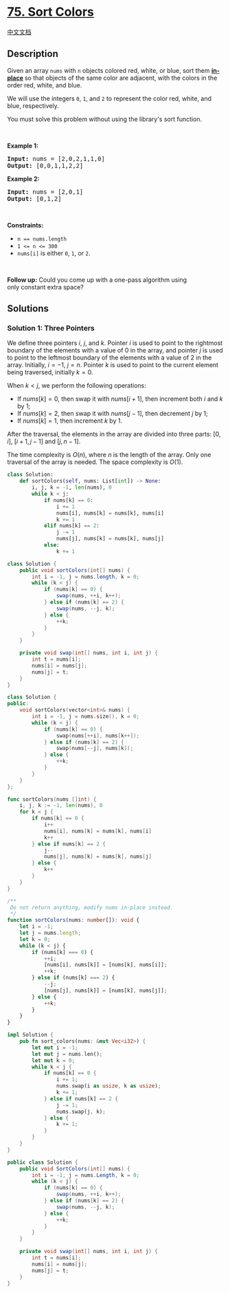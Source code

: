 # [75. Sort Colors](https://leetcode.com/problems/sort-colors)

[中文文档](./solution/0000-0099/0075.Sort%20Colors/README.md)

<!-- tags:Array,Two Pointers,Sorting -->

## Description

<p>Given an array <code>nums</code> with <code>n</code> objects colored red, white, or blue, sort them <strong><a href="https://en.wikipedia.org/wiki/In-place_algorithm" target="_blank">in-place</a> </strong>so that objects of the same color are adjacent, with the colors in the order red, white, and blue.</p>

<p>We will use the integers <code>0</code>, <code>1</code>, and <code>2</code> to represent the color red, white, and blue, respectively.</p>

<p>You must solve this problem without using the library&#39;s sort function.</p>

<p>&nbsp;</p>
<p><strong class="example">Example 1:</strong></p>

<pre>
<strong>Input:</strong> nums = [2,0,2,1,1,0]
<strong>Output:</strong> [0,0,1,1,2,2]
</pre>

<p><strong class="example">Example 2:</strong></p>

<pre>
<strong>Input:</strong> nums = [2,0,1]
<strong>Output:</strong> [0,1,2]
</pre>

<p>&nbsp;</p>
<p><strong>Constraints:</strong></p>

<ul>
	<li><code>n == nums.length</code></li>
	<li><code>1 &lt;= n &lt;= 300</code></li>
	<li><code>nums[i]</code> is either <code>0</code>, <code>1</code>, or <code>2</code>.</li>
</ul>

<p>&nbsp;</p>
<p><strong>Follow up:</strong>&nbsp;Could you come up with a one-pass algorithm using only&nbsp;constant extra space?</p>

## Solutions

### Solution 1: Three Pointers

We define three pointers $i$, $j$, and $k$. Pointer $i$ is used to point to the rightmost boundary of the elements with a value of $0$ in the array, and pointer $j$ is used to point to the leftmost boundary of the elements with a value of $2$ in the array. Initially, $i=-1$, $j=n$. Pointer $k$ is used to point to the current element being traversed, initially $k=0$.

When $k < j$, we perform the following operations:

-   If $nums[k] = 0$, then swap it with $nums[i+1]$, then increment both $i$ and $k$ by $1$;
-   If $nums[k] = 2$, then swap it with $nums[j-1]$, then decrement $j$ by $1$;
-   If $nums[k] = 1$, then increment $k$ by $1$.

After the traversal, the elements in the array are divided into three parts: $[0,i]$, $[i+1,j-1]$ and $[j,n-1]$.

The time complexity is $O(n)$, where $n$ is the length of the array. Only one traversal of the array is needed. The space complexity is $O(1)$.

<!-- tabs:start -->

```python
class Solution:
    def sortColors(self, nums: List[int]) -> None:
        i, j, k = -1, len(nums), 0
        while k < j:
            if nums[k] == 0:
                i += 1
                nums[i], nums[k] = nums[k], nums[i]
                k += 1
            elif nums[k] == 2:
                j -= 1
                nums[j], nums[k] = nums[k], nums[j]
            else:
                k += 1
```

```java
class Solution {
    public void sortColors(int[] nums) {
        int i = -1, j = nums.length, k = 0;
        while (k < j) {
            if (nums[k] == 0) {
                swap(nums, ++i, k++);
            } else if (nums[k] == 2) {
                swap(nums, --j, k);
            } else {
                ++k;
            }
        }
    }

    private void swap(int[] nums, int i, int j) {
        int t = nums[i];
        nums[i] = nums[j];
        nums[j] = t;
    }
}
```

```cpp
class Solution {
public:
    void sortColors(vector<int>& nums) {
        int i = -1, j = nums.size(), k = 0;
        while (k < j) {
            if (nums[k] == 0) {
                swap(nums[++i], nums[k++]);
            } else if (nums[k] == 2) {
                swap(nums[--j], nums[k]);
            } else {
                ++k;
            }
        }
    }
};
```

```go
func sortColors(nums []int) {
	i, j, k := -1, len(nums), 0
	for k < j {
		if nums[k] == 0 {
			i++
			nums[i], nums[k] = nums[k], nums[i]
			k++
		} else if nums[k] == 2 {
			j--
			nums[j], nums[k] = nums[k], nums[j]
		} else {
			k++
		}
	}
}
```

```ts
/**
 Do not return anything, modify nums in-place instead.
 */
function sortColors(nums: number[]): void {
    let i = -1;
    let j = nums.length;
    let k = 0;
    while (k < j) {
        if (nums[k] === 0) {
            ++i;
            [nums[i], nums[k]] = [nums[k], nums[i]];
            ++k;
        } else if (nums[k] === 2) {
            --j;
            [nums[j], nums[k]] = [nums[k], nums[j]];
        } else {
            ++k;
        }
    }
}
```

```rust
impl Solution {
    pub fn sort_colors(nums: &mut Vec<i32>) {
        let mut i = -1;
        let mut j = nums.len();
        let mut k = 0;
        while k < j {
            if nums[k] == 0 {
                i += 1;
                nums.swap(i as usize, k as usize);
                k += 1;
            } else if nums[k] == 2 {
                j -= 1;
                nums.swap(j, k);
            } else {
                k += 1;
            }
        }
    }
}
```

```cs
public class Solution {
    public void SortColors(int[] nums) {
        int i = -1, j = nums.Length, k = 0;
        while (k < j) {
            if (nums[k] == 0) {
                swap(nums, ++i, k++);
            } else if (nums[k] == 2) {
                swap(nums, --j, k);
            } else {
                ++k;
            }
        }
    }

    private void swap(int[] nums, int i, int j) {
        int t = nums[i];
        nums[i] = nums[j];
        nums[j] = t;
    }
}
```

<!-- tabs:end -->

<!-- end -->
